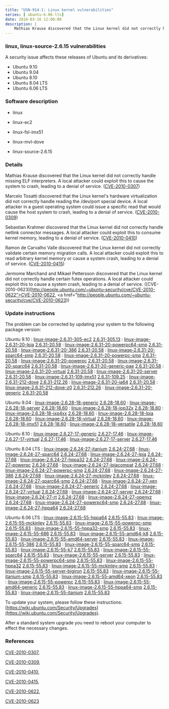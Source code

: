 ```yaml
---
title: "USN-914-1: Linux kernel vulnerabilities"
series: [ ubuntu-6.06-lts]
date: 2010-03-16 12:00:00
description: |
    Mathias Krause discovered that the Linux kernel did not correctly handle missing ELF interpreters. A local attacker could exploit this to cause the system to crash, leading to a denial of service. ([CVE-2010-0307](http://people.ubuntu.com/~ubuntu-security/cve/CVE-2010-0307))
--- 
```

 
### linux, linux-source-2.6.15 vulnerabilities

A security issue affects these releases of Ubuntu and its derivatives:

* Ubuntu 9.10
* Ubuntu 9.04
* Ubuntu 8.10
* Ubuntu 8.04 LTS
* Ubuntu 6.06 LTS

### Software description

* linux 

* linux-ec2 

* linux-fsl-imx51 

* linux-mvl-dove 

* linux-source-2.6.15 

### Details

Mathias Krause discovered that the Linux kernel did not correctly handle missing ELF interpreters. A local attacker could exploit this to cause the system to crash, leading to a denial of service. ([CVE-2010-0307](http://people.ubuntu.com/~ubuntu-security/cve/CVE-2010-0307))

Marcelo Tosatti discovered that the Linux kernel&#39;s hardware virtualization did not correctly handle reading the /dev/port special device. A local attacker in a guest operating system could issue a specific read that would cause the host system to crash, leading to a denial of service. ([CVE-2010-0309](http://people.ubuntu.com/~ubuntu-security/cve/CVE-2010-0309))

Sebastian Krahmer discovered that the Linux kernel did not correctly handle netlink connector messages. A local attacker could exploit this to consume kernel memory, leading to a denial of service. ([CVE-2010-0410](http://people.ubuntu.com/~ubuntu-security/cve/CVE-2010-0410))

Ramon de Carvalho Valle discovered that the Linux kernel did not correctly validate certain memory migration calls. A local attacker could exploit this to read arbitrary kernel memory or cause a system crash, leading to a denial of service. ([CVE-2010-0415](http://people.ubuntu.com/~ubuntu-security/cve/CVE-2010-0415))

Jermome Marchand and Mikael Pettersson discovered that the Linux kernel did not correctly handle certain futex operations. A local attacker could exploit this to cause a system crash, leading to a denial of service. ([CVE-2010-0623](http://people.ubuntu.com/~ubuntu-security/cve/CVE-2010-0622">CVE-2010-0622</a>, <a href="http://people.ubuntu.com/~ubuntu-security/cve/CVE-2010-0623)) 

### Update instructions

The problem can be corrected by updating your system to the following package version:

Ubuntu 9.10
 : [linux-image-2.6.31-305-ec2](https://launchpad.net/ubuntu/+source/linux-ec2) <span> [2.6.31-305.13](https://launchpad.net/ubuntu/+source/linux-ec2/2.6.31-305.13) </span> 
 : [linux-image-2.6.31-20-lpia](https://launchpad.net/ubuntu/+source/linux) <span> [2.6.31-20.58](https://launchpad.net/ubuntu/+source/linux/2.6.31-20.58) </span> 
 : [linux-image-2.6.31-20-powerpc64-smp](https://launchpad.net/ubuntu/+source/linux) <span> [2.6.31-20.58](https://launchpad.net/ubuntu/+source/linux/2.6.31-20.58) </span> 
 : [linux-image-2.6.31-20-386](https://launchpad.net/ubuntu/+source/linux) <span> [2.6.31-20.58](https://launchpad.net/ubuntu/+source/linux/2.6.31-20.58) </span> 
 : [linux-image-2.6.31-20-sparc64-smp](https://launchpad.net/ubuntu/+source/linux) <span> [2.6.31-20.58](https://launchpad.net/ubuntu/+source/linux/2.6.31-20.58) </span> 
 : [linux-image-2.6.31-20-powerpc-smp](https://launchpad.net/ubuntu/+source/linux) <span> [2.6.31-20.58](https://launchpad.net/ubuntu/+source/linux/2.6.31-20.58) </span> 
 : [linux-image-2.6.31-20-powerpc](https://launchpad.net/ubuntu/+source/linux) <span> [2.6.31-20.58](https://launchpad.net/ubuntu/+source/linux/2.6.31-20.58) </span> 
 : [linux-image-2.6.31-20-sparc64](https://launchpad.net/ubuntu/+source/linux) <span> [2.6.31-20.58](https://launchpad.net/ubuntu/+source/linux/2.6.31-20.58) </span> 
 : [linux-image-2.6.31-20-generic-pae](https://launchpad.net/ubuntu/+source/linux) <span> [2.6.31-20.58](https://launchpad.net/ubuntu/+source/linux/2.6.31-20.58) </span> 
 : [linux-image-2.6.31-20-virtual](https://launchpad.net/ubuntu/+source/linux) <span> [2.6.31-20.58](https://launchpad.net/ubuntu/+source/linux/2.6.31-20.58) </span> 
 : [linux-image-2.6.31-20-server](https://launchpad.net/ubuntu/+source/linux) <span> [2.6.31-20.58](https://launchpad.net/ubuntu/+source/linux/2.6.31-20.58) </span> 
 : [linux-image-2.6.31-109-imx51](https://launchpad.net/ubuntu/+source/linux-fsl-imx51) <span> [2.6.31-109.25](https://launchpad.net/ubuntu/+source/linux-fsl-imx51/2.6.31-109.25) </span> 
 : [linux-image-2.6.31-212-dove](https://launchpad.net/ubuntu/+source/linux-mvl-dove) <span> [2.6.31-212.26](https://launchpad.net/ubuntu/+source/linux-mvl-dove/2.6.31-212.26) </span> 
 : [linux-image-2.6.31-20-ia64](https://launchpad.net/ubuntu/+source/linux) <span> [2.6.31-20.58](https://launchpad.net/ubuntu/+source/linux/2.6.31-20.58) </span> 
 : [linux-image-2.6.31-212-dove-z0](https://launchpad.net/ubuntu/+source/linux-mvl-dove) <span> [2.6.31-212.26](https://launchpad.net/ubuntu/+source/linux-mvl-dove/2.6.31-212.26) </span> 
 : [linux-image-2.6.31-20-generic](https://launchpad.net/ubuntu/+source/linux) <span> [2.6.31-20.58](https://launchpad.net/ubuntu/+source/linux/2.6.31-20.58) </span> 

Ubuntu 9.04
 : [linux-image-2.6.28-18-generic](https://launchpad.net/ubuntu/+source/linux) <span> [2.6.28-18.60](https://launchpad.net/ubuntu/+source/linux/2.6.28-18.60) </span> 
 : [linux-image-2.6.28-18-server](https://launchpad.net/ubuntu/+source/linux) <span> [2.6.28-18.60](https://launchpad.net/ubuntu/+source/linux/2.6.28-18.60) </span> 
 : [linux-image-2.6.28-18-iop32x](https://launchpad.net/ubuntu/+source/linux) <span> [2.6.28-18.60](https://launchpad.net/ubuntu/+source/linux/2.6.28-18.60) </span> 
 : [linux-image-2.6.28-18-ixp4xx](https://launchpad.net/ubuntu/+source/linux) <span> [2.6.28-18.60](https://launchpad.net/ubuntu/+source/linux/2.6.28-18.60) </span> 
 : [linux-image-2.6.28-18-lpia](https://launchpad.net/ubuntu/+source/linux) <span> [2.6.28-18.60](https://launchpad.net/ubuntu/+source/linux/2.6.28-18.60) </span> 
 : [linux-image-2.6.28-18-virtual](https://launchpad.net/ubuntu/+source/linux) <span> [2.6.28-18.60](https://launchpad.net/ubuntu/+source/linux/2.6.28-18.60) </span> 
 : [linux-image-2.6.28-18-imx51](https://launchpad.net/ubuntu/+source/linux) <span> [2.6.28-18.60](https://launchpad.net/ubuntu/+source/linux/2.6.28-18.60) </span> 
 : [linux-image-2.6.28-18-versatile](https://launchpad.net/ubuntu/+source/linux) <span> [2.6.28-18.60](https://launchpad.net/ubuntu/+source/linux/2.6.28-18.60) </span> 

Ubuntu 8.10
 : [linux-image-2.6.27-17-generic](https://launchpad.net/ubuntu/+source/linux) <span> [2.6.27-17.46](https://launchpad.net/ubuntu/+source/linux/2.6.27-17.46) </span> 
 : [linux-image-2.6.27-17-virtual](https://launchpad.net/ubuntu/+source/linux) <span> [2.6.27-17.46](https://launchpad.net/ubuntu/+source/linux/2.6.27-17.46) </span> 
 : [linux-image-2.6.27-17-server](https://launchpad.net/ubuntu/+source/linux) <span> [2.6.27-17.46](https://launchpad.net/ubuntu/+source/linux/2.6.27-17.46) </span> 

Ubuntu 8.04 LTS
 : [linux-image-2.6.24-27-itanium](https://launchpad.net/ubuntu/+source/linux) <span> [2.6.24-27.68](https://launchpad.net/ubuntu/+source/linux/2.6.24-27.68) </span> 
 : [linux-image-2.6.24-27-sparc64](https://launchpad.net/ubuntu/+source/linux) <span> [2.6.24-27.68](https://launchpad.net/ubuntu/+source/linux/2.6.24-27.68) </span> 
 : [linux-image-2.6.24-27-lpia](https://launchpad.net/ubuntu/+source/linux) <span> [2.6.24-27.68](https://launchpad.net/ubuntu/+source/linux/2.6.24-27.68) </span> 
 : [linux-image-2.6.24-27-hppa32](https://launchpad.net/ubuntu/+source/linux) <span> [2.6.24-27.68](https://launchpad.net/ubuntu/+source/linux/2.6.24-27.68) </span> 
 : [linux-image-2.6.24-27-powerpc](https://launchpad.net/ubuntu/+source/linux) <span> [2.6.24-27.68](https://launchpad.net/ubuntu/+source/linux/2.6.24-27.68) </span> 
 : [linux-image-2.6.24-27-lpiacompat](https://launchpad.net/ubuntu/+source/linux) <span> [2.6.24-27.68](https://launchpad.net/ubuntu/+source/linux/2.6.24-27.68) </span> 
 : [linux-image-2.6.24-27-powerpc-smp](https://launchpad.net/ubuntu/+source/linux) <span> [2.6.24-27.68](https://launchpad.net/ubuntu/+source/linux/2.6.24-27.68) </span> 
 : [linux-image-2.6.24-27-386](https://launchpad.net/ubuntu/+source/linux) <span> [2.6.24-27.68](https://launchpad.net/ubuntu/+source/linux/2.6.24-27.68) </span> 
 : [linux-image-2.6.24-27-mckinley](https://launchpad.net/ubuntu/+source/linux) <span> [2.6.24-27.68](https://launchpad.net/ubuntu/+source/linux/2.6.24-27.68) </span> 
 : [linux-image-2.6.24-27-sparc64-smp](https://launchpad.net/ubuntu/+source/linux) <span> [2.6.24-27.68](https://launchpad.net/ubuntu/+source/linux/2.6.24-27.68) </span> 
 : [linux-image-2.6.24-27-xen](https://launchpad.net/ubuntu/+source/linux) <span> [2.6.24-27.68](https://launchpad.net/ubuntu/+source/linux/2.6.24-27.68) </span> 
 : [linux-image-2.6.24-27-generic](https://launchpad.net/ubuntu/+source/linux) <span> [2.6.24-27.68](https://launchpad.net/ubuntu/+source/linux/2.6.24-27.68) </span> 
 : [linux-image-2.6.24-27-virtual](https://launchpad.net/ubuntu/+source/linux) <span> [2.6.24-27.68](https://launchpad.net/ubuntu/+source/linux/2.6.24-27.68) </span> 
 : [linux-image-2.6.24-27-server](https://launchpad.net/ubuntu/+source/linux) <span> [2.6.24-27.68](https://launchpad.net/ubuntu/+source/linux/2.6.24-27.68) </span> 
 : [linux-image-2.6.24-27-rt](https://launchpad.net/ubuntu/+source/linux) <span> [2.6.24-27.68](https://launchpad.net/ubuntu/+source/linux/2.6.24-27.68) </span> 
 : [linux-image-2.6.24-27-openvz](https://launchpad.net/ubuntu/+source/linux) <span> [2.6.24-27.68](https://launchpad.net/ubuntu/+source/linux/2.6.24-27.68) </span> 
 : [linux-image-2.6.24-27-powerpc64-smp](https://launchpad.net/ubuntu/+source/linux) <span> [2.6.24-27.68](https://launchpad.net/ubuntu/+source/linux/2.6.24-27.68) </span> 
 : [linux-image-2.6.24-27-hppa64](https://launchpad.net/ubuntu/+source/linux) <span> [2.6.24-27.68](https://launchpad.net/ubuntu/+source/linux/2.6.24-27.68) </span> 

Ubuntu 6.06 LTS
 : [linux-image-2.6.15-55-hppa64](https://launchpad.net/ubuntu/+source/linux-source-2.6.15) <span> [2.6.15-55.83](https://launchpad.net/ubuntu/+source/linux-source-2.6.15/2.6.15-55.83) </span> 
 : [linux-image-2.6.15-55-mckinley](https://launchpad.net/ubuntu/+source/linux-source-2.6.15) <span> [2.6.15-55.83](https://launchpad.net/ubuntu/+source/linux-source-2.6.15/2.6.15-55.83) </span> 
 : [linux-image-2.6.15-55-powerpc-smp](https://launchpad.net/ubuntu/+source/linux-source-2.6.15) <span> [2.6.15-55.83](https://launchpad.net/ubuntu/+source/linux-source-2.6.15/2.6.15-55.83) </span> 
 : [linux-image-2.6.15-55-hppa32-smp](https://launchpad.net/ubuntu/+source/linux-source-2.6.15) <span> [2.6.15-55.83](https://launchpad.net/ubuntu/+source/linux-source-2.6.15/2.6.15-55.83) </span> 
 : [linux-image-2.6.15-55-686](https://launchpad.net/ubuntu/+source/linux-source-2.6.15) <span> [2.6.15-55.83](https://launchpad.net/ubuntu/+source/linux-source-2.6.15/2.6.15-55.83) </span> 
 : [linux-image-2.6.15-55-amd64-k8](https://launchpad.net/ubuntu/+source/linux-source-2.6.15) <span> [2.6.15-55.83](https://launchpad.net/ubuntu/+source/linux-source-2.6.15/2.6.15-55.83) </span> 
 : [linux-image-2.6.15-55-amd64-server](https://launchpad.net/ubuntu/+source/linux-source-2.6.15) <span> [2.6.15-55.83](https://launchpad.net/ubuntu/+source/linux-source-2.6.15/2.6.15-55.83) </span> 
 : [linux-image-2.6.15-55-386](https://launchpad.net/ubuntu/+source/linux-source-2.6.15) <span> [2.6.15-55.83](https://launchpad.net/ubuntu/+source/linux-source-2.6.15/2.6.15-55.83) </span> 
 : [linux-image-2.6.15-55-sparc64-smp](https://launchpad.net/ubuntu/+source/linux-source-2.6.15) <span> [2.6.15-55.83](https://launchpad.net/ubuntu/+source/linux-source-2.6.15/2.6.15-55.83) </span> 
 : [linux-image-2.6.15-55-k7](https://launchpad.net/ubuntu/+source/linux-source-2.6.15) <span> [2.6.15-55.83](https://launchpad.net/ubuntu/+source/linux-source-2.6.15/2.6.15-55.83) </span> 
 : [linux-image-2.6.15-55-sparc64](https://launchpad.net/ubuntu/+source/linux-source-2.6.15) <span> [2.6.15-55.83](https://launchpad.net/ubuntu/+source/linux-source-2.6.15/2.6.15-55.83) </span> 
 : [linux-image-2.6.15-55-server](https://launchpad.net/ubuntu/+source/linux-source-2.6.15) <span> [2.6.15-55.83](https://launchpad.net/ubuntu/+source/linux-source-2.6.15/2.6.15-55.83) </span> 
 : [linux-image-2.6.15-55-powerpc64-smp](https://launchpad.net/ubuntu/+source/linux-source-2.6.15) <span> [2.6.15-55.83](https://launchpad.net/ubuntu/+source/linux-source-2.6.15/2.6.15-55.83) </span> 
 : [linux-image-2.6.15-55-hppa32](https://launchpad.net/ubuntu/+source/linux-source-2.6.15) <span> [2.6.15-55.83](https://launchpad.net/ubuntu/+source/linux-source-2.6.15/2.6.15-55.83) </span> 
 : [linux-image-2.6.15-55-mckinley-smp](https://launchpad.net/ubuntu/+source/linux-source-2.6.15) <span> [2.6.15-55.83](https://launchpad.net/ubuntu/+source/linux-source-2.6.15/2.6.15-55.83) </span> 
 : [linux-image-2.6.15-55-server-bigiron](https://launchpad.net/ubuntu/+source/linux-source-2.6.15) <span> [2.6.15-55.83](https://launchpad.net/ubuntu/+source/linux-source-2.6.15/2.6.15-55.83) </span> 
 : [linux-image-2.6.15-55-itanium-smp](https://launchpad.net/ubuntu/+source/linux-source-2.6.15) <span> [2.6.15-55.83](https://launchpad.net/ubuntu/+source/linux-source-2.6.15/2.6.15-55.83) </span> 
 : [linux-image-2.6.15-55-amd64-xeon](https://launchpad.net/ubuntu/+source/linux-source-2.6.15) <span> [2.6.15-55.83](https://launchpad.net/ubuntu/+source/linux-source-2.6.15/2.6.15-55.83) </span> 
 : [linux-image-2.6.15-55-powerpc](https://launchpad.net/ubuntu/+source/linux-source-2.6.15) <span> [2.6.15-55.83](https://launchpad.net/ubuntu/+source/linux-source-2.6.15/2.6.15-55.83) </span> 
 : [linux-image-2.6.15-55-amd64-generic](https://launchpad.net/ubuntu/+source/linux-source-2.6.15) <span> [2.6.15-55.83](https://launchpad.net/ubuntu/+source/linux-source-2.6.15/2.6.15-55.83) </span> 
 : [linux-image-2.6.15-55-hppa64-smp](https://launchpad.net/ubuntu/+source/linux-source-2.6.15) <span> [2.6.15-55.83](https://launchpad.net/ubuntu/+source/linux-source-2.6.15/2.6.15-55.83) </span> 
 : [linux-image-2.6.15-55-itanium](https://launchpad.net/ubuntu/+source/linux-source-2.6.15) <span> [2.6.15-55.83](https://launchpad.net/ubuntu/+source/linux-source-2.6.15/2.6.15-55.83) </span> 

To update your system, please follow these instructions: [https://wiki.ubuntu.com/Security/Upgrades](https://wiki.ubuntu.com/Security/Upgrades).

After a standard system upgrade you need to reboot your computer to effect the necessary changes. 

### References

 [CVE-2010-0307](http://people.ubuntu.com/~ubuntu-security/cve/CVE-2010-0307), 

 [CVE-2010-0309](http://people.ubuntu.com/~ubuntu-security/cve/CVE-2010-0309), 

 [CVE-2010-0410](http://people.ubuntu.com/~ubuntu-security/cve/CVE-2010-0410), 

 [CVE-2010-0415](http://people.ubuntu.com/~ubuntu-security/cve/CVE-2010-0415), 

 [CVE-2010-0622](http://people.ubuntu.com/~ubuntu-security/cve/CVE-2010-0622), 

 [CVE-2010-0623](http://people.ubuntu.com/~ubuntu-security/cve/CVE-2010-0623)
 
